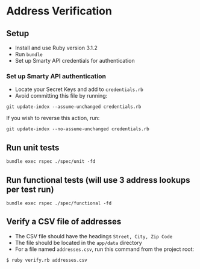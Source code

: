 # Address Verification

## Setup 
- Install and use Ruby version 3.1.2
- Run `bundle`
- Set up Smarty API credentials for authentication

### Set up Smarty API authentication
- Locate your Secret Keys and add to `credentials.rb`
- Avoid committing this file by running:
```
git update-index --assume-unchanged credentials.rb
```
If you wish to reverse this action, run:
```
git update-index --no-assume-unchanged credentials.rb
```

## Run unit tests
```
bundle exec rspec ./spec/unit -fd
```

## Run functional tests (will use 3 address lookups per test run)
```
bundle exec rspec ./spec/functional -fd
```

## Verify a CSV file of addresses
- The CSV file should have the headings `Street, City, Zip Code`
- The file should be located in the `app/data` directory
- For a file named `addresses.csv`, run this command from the project root:
```
$ ruby verify.rb addresses.csv
```
